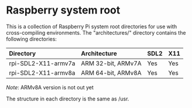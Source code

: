 Raspberry system root
=====================

This is a collection of Raspberry Pi system root directories for use with cross-compiling environments.
The "architectures/" directory contains the following directories:

|**Directory**          |**Architecture**  |**SDL2**|**X11** |
|:----------------------|:-----------------|:-------|:-------|
|rpi-SDL2-X11-armv7a    |ARM 32-bit, ARMv7A|Yes     |Yes     |
|rpi-SDL2-X11-armv8a    |ARM 64-bit, ARMv8A|Yes     |Yes     |

*Note*: ARMv8A version is not out yet

The structure in each directory is the same as /usr.
